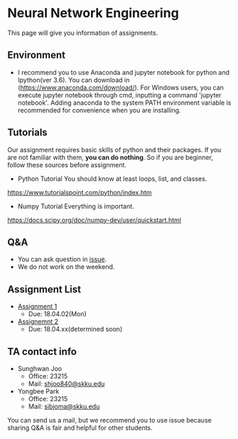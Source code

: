 # Neural Network Engineering
This page will give you information of assignments.

## Environment
- I recommend you to use Anaconda and jupyter notebook for python and Ipython(ver 3.6). You can download in (https://www.anaconda.com/download/). For Windows users, you can execute jupyter notebook through cmd, inputting a command 'jupyter notebook'. Adding anaconda to the system PATH environment variable is recommended for convenience when you are installing.

## Tutorials
Our assignment requires basic skills of python and their packages. If you are not familiar with them, **you can do nothing**. So if you are beginner, follow these sources before assignment.

- Python Tutorial
You should know at least loops, list, and classes.

https://www.tutorialspoint.com/python/index.htm

- Numpy Tutorial
Everything is important. 

https://docs.scipy.org/doc/numpy-dev/user/quickstart.html

## Q&A
- You can ask question in [issue](https://github.com/MindSKKU/NNE/issues).
- We do not work on the weekend.


## Assignment List

- [Assignment 1](https://github.com/MindSKKU/NNE/blob/master/Assignment1.md)
  - Due: 18.04.02(Mon)
- [Assignemnt 2](https://github.com/MindSKKU/NNE/blob/master/Assignment2.md)
  - Due: 18.04.xx(determined soon)

## TA contact info

- Sunghwan Joo
  - Office: 23215
  - Mail: shjoo840@skku.edu
- Yongbee Park
  - Office: 23215
  - Mail: sibjoma@skku.edu

You can send us a mail, but we recommend you to use issue because sharing Q&A is fair and helpful for other students.

